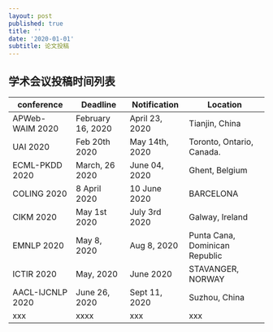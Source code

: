 ```yaml
---
layout: post
published: true
title: ''
date: '2020-01-01'
subtitle: 论文投稿
---
```


## 学术会议投稿时间列表

| conference      | Deadline |   Notification |  Location 
| ----------- | ----------- | -----------  | ----------- |
|  APWeb-WAIM 2020      |  February 16, 2020      | April 23, 2020 | Tianjin, China | 
| UAI 2020   | Feb 20th 2020    |   May 14th, 2020 |    Toronto, Ontario, Canada.  |
| ECML-PKDD 2020   | March, 26 2020    |   June 04, 2020 |    Ghent, Belgium  |
| COLING 2020   | 8 April 2020    |   10 June 2020 |    BARCELONA  |
| CIKM 2020   | May 1st 2020    |   July 3rd 2020 |     Galway, Ireland   |
| EMNLP 2020   | May 8, 2020    |   Aug 8, 2020 |    Punta Cana, Dominican Republic  |
| ICTIR 2020   | May, 2020    |  June 2020 |     STAVANGER, NORWAY  |
| AACL-IJCNLP 2020    | June 26, 2020    |   Sept 11, 2020 |    Suzhou, China  |
| xxx   | xxxx    |   xxx |    xxx  |
